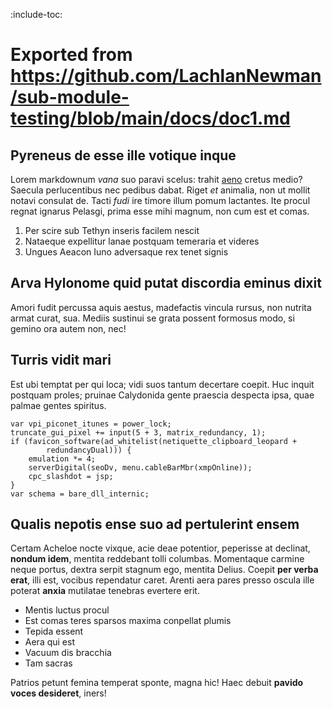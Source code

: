 :include-toc:

# Exported from https://github.com/LachlanNewman/sub-module-testing/blob/main/docs/doc1.md

## Pyreneus de esse ille votique inque

Lorem markdownum *vana* suo paravi scelus: trahit
[aeno](http://hancpudor.com/bracchia) cretus medio? Saecula perlucentibus nec
pedibus dabat. Riget *et* animalia, non ut mollit notavi consulat de. Tacti
*fudi* ire timore illum pomum lactantes. Ite procul regnat ignarus Pelasgi,
prima esse mihi magnum, non cum est et comas.

1. Per scire sub Tethyn inseris facilem nescit
2. Nataeque expellitur lanae postquam temeraria et videres
3. Ungues Aeacon Iuno adversaque rex tenet signis

## Arva Hylonome quid putat discordia eminus dixit

Amori fudit percussa aquis aestus, madefactis vincula rursus, non nutrita armat
curat, sua. Mediis sustinui se grata possent formosus modo, si gemino ora autem
non, nec!

## Turris vidit mari

Est ubi temptat per qui loca; vidi suos tantum decertare coepit. Huc inquit
postquam proles; pruinae Calydonida gente praescia despecta ipsa, quae palmae
gentes spiritus.

    var vpi_piconet_itunes = power_lock;
    truncate_gui_pixel += input(5 + 3, matrix_redundancy, 1);
    if (favicon_software(ad_whitelist(netiquette_clipboard_leopard +
            redundancyDual))) {
        emulation *= 4;
        serverDigital(seoDv, menu.cableBarMbr(xmpOnline));
        cpc_slashdot = jsp;
    }
    var schema = bare_dll_internic;

## Qualis nepotis ense suo ad pertulerint ensem

Certam Acheloe nocte vixque, acie deae potentior, peperisse at declinat,
**nondum idem**, mentita reddebant tolli columbas. Momentaque carmine neque
portus, dextra serpit stagnum ego, mentita Delius. Coepit **per verba erat**,
illi est, vocibus rependatur caret. Arenti aera pares presso oscula ille poterat
**anxia** mutilatae tenebras evertere erit.

- Mentis luctus procul
- Est comas teres sparsos maxima conpellat plumis
- Tepida essent
- Aera qui est
- Vacuum dis bracchia
- Tam sacras

Patrios petunt femina temperat sponte, magna hic! Haec debuit **pavido voces
desideret**, iners!


